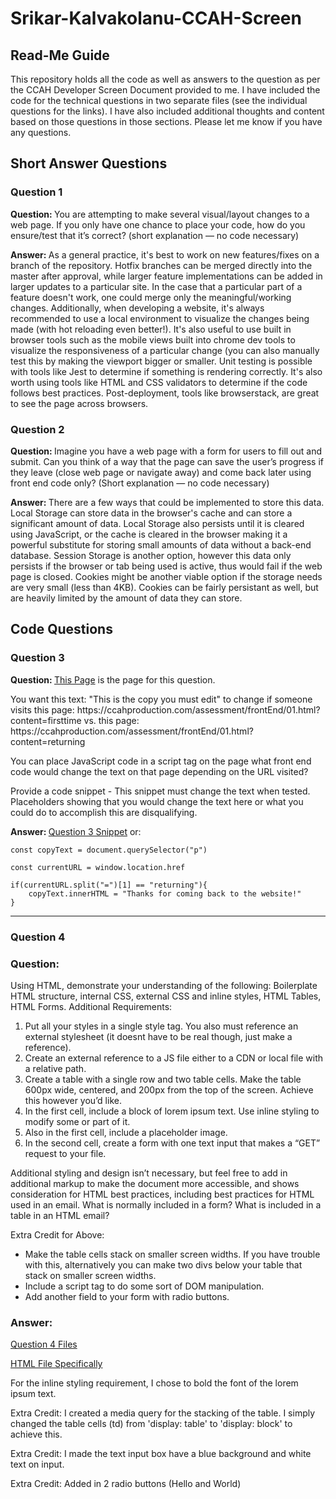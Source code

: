 # Srikar-Kalvakolanu-CCAH-Screen

## Read-Me Guide
<p>This repository holds all the code as well as answers to the question as per the CCAH Developer Screen Document provided to me. I have included the code for the technical questions in two separate files (see the individual questions for the links). I have also included additional thoughts and content based on those questions in those sections. Please let me know if you have any questions. 

## Short Answer Questions

### Question 1
<p><strong>Question: </strong>You are attempting to make several visual/layout changes to a web page. If you only have one chance to place your code, how do you ensure/test that it’s correct? (short explanation — no code necessary)</p>
<p><strong>Answer: </strong>As a general practice, it's best to work on new features/fixes on a branch of the repository. Hotfix branches can be merged directly into the master after approval, while larger feature implementations can be added in larger updates to a particular site. In the case that a particular part of a feature doesn't work, one could merge only the meaningful/working changes. 
Additionally, when developing a website, it's always recommended to use a local environment to visualize the changes being made (with hot reloading even better!). It's also useful to use built in browser tools such as the mobile views built into chrome dev tools to visualize the responsiveness of a particular change (you can also manually test this by making the viewport bigger or smaller. Unit testing is possible with tools like Jest to determine if something is rendering correctly. It's also worth using tools like HTML and CSS validators to determine if the code follows best practices. Post-deployment, tools like browserstack, are great to see the page across browsers.</p>

### Question 2
<p><strong>Question: </strong>Imagine you have a web page with a form for users to fill out and submit. Can you think of a way that the page can save the user’s progress if they leave (close web page or navigate away) and come back later using front end code only? (Short explanation — no code necessary)</p>
<p><strong>Answer: </strong>There are a few ways that could be implemented to store this data. Local Storage can store data in the browser's cache and can store a significant amount of data. Local Storage also persists until it is cleared using JavaScript, or the cache is cleared in the browser making it a powerful substitute for storing small amounts of data without a back-end database. Session Storage is another option, however this data only persists if the browser or tab being used is active, thus would fail if the web page is closed. Cookies might be another viable option if the storage needs are very small (less than 4KB). Cookies can be fairly persistant as well, but are heavily limited by the amount of data they can store.</p>

## Code Questions

### Question 3
<p><strong>Question: </strong><a href="http://ccahproduction.com/assessment/frontEnd/01.html">This Page</a> is the page for this question.</p>
<p>You want this text: "This is the copy you must edit" to change if someone visits this page: https://ccahproduction.com/assessment/frontEnd/01.html?content=firsttime vs. this page: https://ccahproduction.com/assessment/frontEnd/01.html?content=returning</p>
<p>You can place JavaScript code in a script tag on the page what front end code would change the text on that page depending on the URL visited?</p>
<p>Provide a code snippet - This snippet must change the text when tested. Placeholders showing that you would change the text here or what you could do to accomplish this are disqualifying.</p>



<p><strong>Answer: </strong><a href="https://github.com/svkalvakolanu/Srikar-Kalvakolanu-CCAH-Screen/blob/master/Question3.js">Question 3 Snippet</a> or: </p>

```
const copyText = document.querySelector("p")

const currentURL = window.location.href

if(currentURL.split("=")[1] == "returning"){
    copyText.innerHTML = "Thanks for coming back to the website!"
}
```

<hr>

### Question 4

<h3><strong>Question: </strong></h3>
<p>Using HTML, demonstrate your understanding of the following: Boilerplate HTML structure, internal CSS, external CSS and inline styles, HTML Tables, HTML Forms. Additional Requirements: </p>
<ol>
<li>Put all your styles in a single style tag. You also must reference an external stylesheet (it doesnt have to be real though, just make a reference).</li>
<li>Create an external reference to a JS file either to a CDN or local file with a relative path.</li>
<li>Create a table with a single row and two table cells. Make the table 600px wide, centered, and 200px from the top of the screen. Achieve this however you’d like.</li>
<li>In the first cell, include a block of lorem ipsum text. Use inline styling to modify some or part of it.
<li>Also in the first cell, include a placeholder image.</li>
<li>In the second cell, create a form with one text input that makes a “GET” request to your file.</li>
</ol>
<p>Additional styling and design isn’t necessary, but feel free to add in additional markup to make the document more accessible, and shows consideration for HTML best practices, including best practices for HTML used in an email. What is normally included in a form? What is included in a table in an HTML email?</p>

<p>Extra Credit for Above:</p>
<ul>
<li>Make the table cells stack on smaller screen widths. If you have trouble with this, alternatively you can make two divs below your table that stack on smaller screen widths.</li>
<li>Include a script tag to do some sort of DOM manipulation.</li>
<li>Add another field to your form with radio buttons.</li>
</ul>

<h3><strong>Answer: </strong></h3>
<p><a href="https://github.com/svkalvakolanu/Srikar-Kalvakolanu-CCAH-Screen/tree/master/Question4">Question 4 Files</a></p>
<p><a href="https://github.com/svkalvakolanu/Srikar-Kalvakolanu-CCAH-Screen/blob/master/Question4/index.html">HTML File Specifically</a></p>
<p>For the inline styling requirement, I chose to bold the font of the lorem ipsum text. </p>
<p>Extra Credit: I created a media query for the stacking of the table. I simply changed the table cells (td) from 'display: table' to 'display: block' to achieve this.</p>
<p>Extra Credit: I made the text input box have a blue background and white text on input.</p>
<p>Extra Credit: Added in 2 radio buttons (Hello and World)</p>
